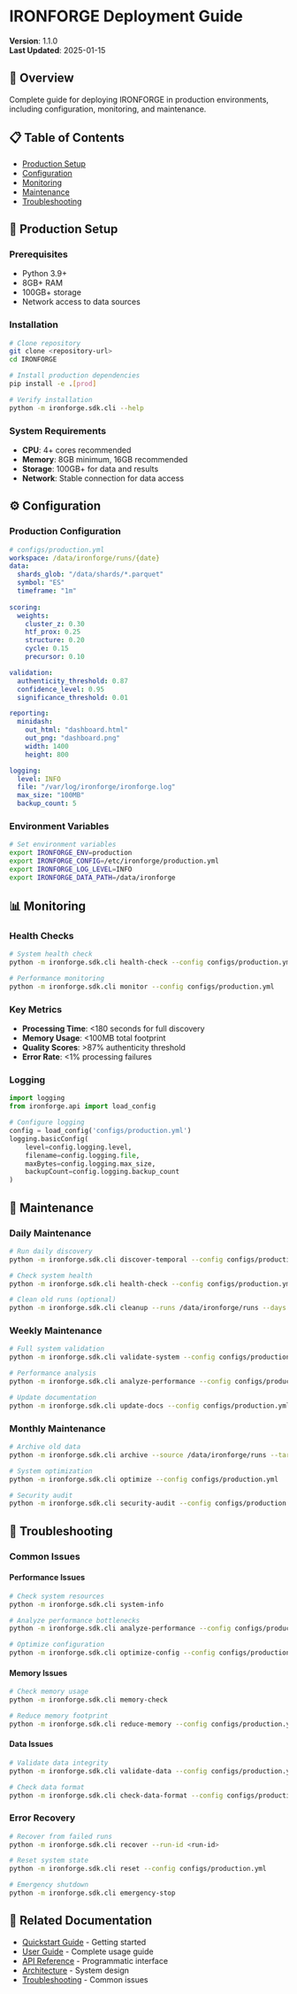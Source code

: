 # IRONFORGE Deployment Guide
**Version**: 1.1.0  
**Last Updated**: 2025-01-15

## 🎯 Overview

Complete guide for deploying IRONFORGE in production environments, including configuration, monitoring, and maintenance.

## 📋 Table of Contents
- [Production Setup](#production-setup)
- [Configuration](#configuration)
- [Monitoring](#monitoring)
- [Maintenance](#maintenance)
- [Troubleshooting](#troubleshooting)

## 🚀 Production Setup

### Prerequisites
- Python 3.9+
- 8GB+ RAM
- 100GB+ storage
- Network access to data sources

### Installation
```bash
# Clone repository
git clone <repository-url>
cd IRONFORGE

# Install production dependencies
pip install -e .[prod]

# Verify installation
python -m ironforge.sdk.cli --help
```

### System Requirements
- **CPU**: 4+ cores recommended
- **Memory**: 8GB minimum, 16GB recommended
- **Storage**: 100GB+ for data and results
- **Network**: Stable connection for data access

## ⚙️ Configuration

### Production Configuration
```yaml
# configs/production.yml
workspace: /data/ironforge/runs/{date}
data:
  shards_glob: "/data/shards/*.parquet"
  symbol: "ES"
  timeframe: "1m"
  
scoring:
  weights:
    cluster_z: 0.30
    htf_prox: 0.25
    structure: 0.20
    cycle: 0.15
    precursor: 0.10

validation:
  authenticity_threshold: 0.87
  confidence_level: 0.95
  significance_threshold: 0.01

reporting:
  minidash:
    out_html: "dashboard.html"
    out_png: "dashboard.png"
    width: 1400
    height: 800

logging:
  level: INFO
  file: "/var/log/ironforge/ironforge.log"
  max_size: "100MB"
  backup_count: 5
```

### Environment Variables
```bash
# Set environment variables
export IRONFORGE_ENV=production
export IRONFORGE_CONFIG=/etc/ironforge/production.yml
export IRONFORGE_LOG_LEVEL=INFO
export IRONFORGE_DATA_PATH=/data/ironforge
```

## 📊 Monitoring

### Health Checks
```bash
# System health check
python -m ironforge.sdk.cli health-check --config configs/production.yml

# Performance monitoring
python -m ironforge.sdk.cli monitor --config configs/production.yml
```

### Key Metrics
- **Processing Time**: <180 seconds for full discovery
- **Memory Usage**: <100MB total footprint
- **Quality Scores**: >87% authenticity threshold
- **Error Rate**: <1% processing failures

### Logging
```python
import logging
from ironforge.api import load_config

# Configure logging
config = load_config('configs/production.yml')
logging.basicConfig(
    level=config.logging.level,
    filename=config.logging.file,
    maxBytes=config.logging.max_size,
    backupCount=config.logging.backup_count
)
```

## 🔧 Maintenance

### Daily Maintenance
```bash
# Run daily discovery
python -m ironforge.sdk.cli discover-temporal --config configs/production.yml

# Check system health
python -m ironforge.sdk.cli health-check --config configs/production.yml

# Clean old runs (optional)
python -m ironforge.sdk.cli cleanup --runs /data/ironforge/runs --days 30
```

### Weekly Maintenance
```bash
# Full system validation
python -m ironforge.sdk.cli validate-system --config configs/production.yml

# Performance analysis
python -m ironforge.sdk.cli analyze-performance --config configs/production.yml

# Update documentation
python -m ironforge.sdk.cli update-docs --config configs/production.yml
```

### Monthly Maintenance
```bash
# Archive old data
python -m ironforge.sdk.cli archive --source /data/ironforge/runs --target /archive/ironforge

# System optimization
python -m ironforge.sdk.cli optimize --config configs/production.yml

# Security audit
python -m ironforge.sdk.cli security-audit --config configs/production.yml
```

## 🚨 Troubleshooting

### Common Issues

#### Performance Issues
```bash
# Check system resources
python -m ironforge.sdk.cli system-info

# Analyze performance bottlenecks
python -m ironforge.sdk.cli analyze-performance --config configs/production.yml

# Optimize configuration
python -m ironforge.sdk.cli optimize-config --config configs/production.yml
```

#### Memory Issues
```bash
# Check memory usage
python -m ironforge.sdk.cli memory-check

# Reduce memory footprint
python -m ironforge.sdk.cli reduce-memory --config configs/production.yml
```

#### Data Issues
```bash
# Validate data integrity
python -m ironforge.sdk.cli validate-data --config configs/production.yml

# Check data format
python -m ironforge.sdk.cli check-data-format --config configs/production.yml
```

### Error Recovery
```bash
# Recover from failed runs
python -m ironforge.sdk.cli recover --run-id <run-id>

# Reset system state
python -m ironforge.sdk.cli reset --config configs/production.yml

# Emergency shutdown
python -m ironforge.sdk.cli emergency-stop
```

## 🔗 Related Documentation
- [Quickstart Guide](01-QUICKSTART.md) - Getting started
- [User Guide](02-USER-GUIDE.md) - Complete usage guide
- [API Reference](03-API-REFERENCE.md) - Programmatic interface
- [Architecture](04-ARCHITECTURE.md) - System design
- [Troubleshooting](06-TROUBLESHOOTING.md) - Common issues